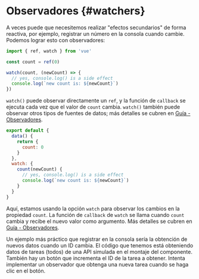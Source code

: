 # Observadores {#watchers}

A veces puede que necesitemos realizar "efectos secundarios" de forma reactiva, por ejemplo, registrar un número en la consola cuando cambie. Podemos lograr esto con observadores:

<div class="composition-api">

```js
import { ref, watch } from 'vue'

const count = ref(0)

watch(count, (newCount) => {
  // yes, console.log() is a side effect
  console.log(`new count is: ${newCount}`)
})
```

`watch()` puede observar directamente un `ref`, y la función de `callback` se ejecuta cada vez que el valor de `count` cambia. `watch()` también puede observar otros tipos de fuentes de datos; más detalles se cubren en <a target="_blank" href="/guide/essentials/watchers.html">Guía - Observadores</a>.

</div>
<div class="options-api">

```js
export default {
  data() {
    return {
      count: 0
    }
  },
  watch: {
    count(newCount) {
      // yes, console.log() is a side effect
      console.log(`new count is: ${newCount}`)
    }
  }
}
```

Aquí, estamos usando la opción `watch` para observar los cambios en la propiedad `count`. La función de `callback` de `watch` se llama cuando `count` cambia y recibe el nuevo valor como argumento. Más detalles se cubren en <a target="_blank" href="/guide/essentials/watchers.html">Guía - Observadores</a>.

</div>

Un ejemplo más práctico que registrar en la consola sería la obtención de nuevos datos cuando un ID cambia. El código que tenemos está obteniendo datos de tareas (todos) de una API simulada en el montaje del componente. También hay un botón que incrementa el ID de la tarea a obtener. Intenta implementar un observador que obtenga una nueva tarea cuando se haga clic en el botón.